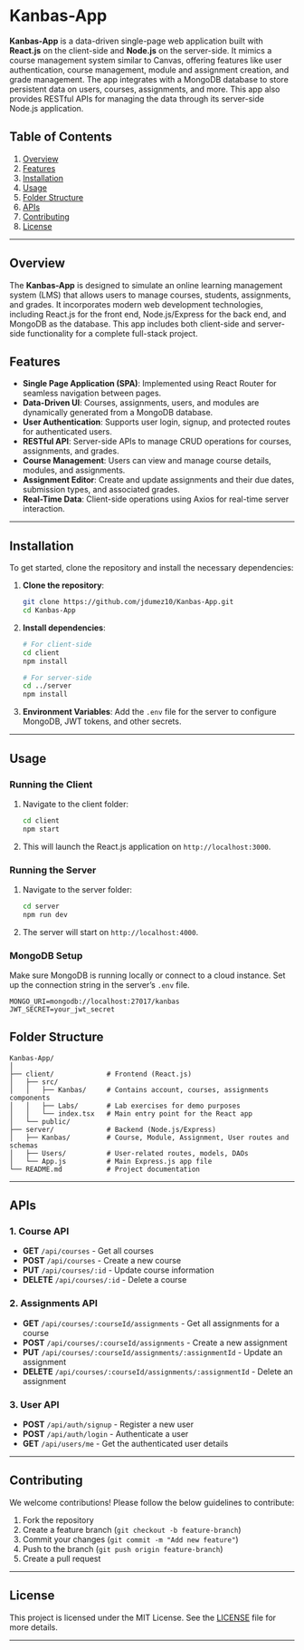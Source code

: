 # Kanbas-App

**Kanbas-App** is a data-driven single-page web application built with **React.js** on the client-side and **Node.js** on the server-side. It mimics a course management system similar to Canvas, offering features like user authentication, course management, module and assignment creation, and grade management. The app integrates with a MongoDB database to store persistent data on users, courses, assignments, and more. This app also provides RESTful APIs for managing the data through its server-side Node.js application.

## Table of Contents

1. [Overview](#overview)
2. [Features](#features)
3. [Installation](#installation)
4. [Usage](#usage)
5. [Folder Structure](#folder-structure)
6. [APIs](#apis)
7. [Contributing](#contributing)
8. [License](#license)

---

## Overview

The **Kanbas-App** is designed to simulate an online learning management system (LMS) that allows users to manage courses, students, assignments, and grades. It incorporates modern web development technologies, including React.js for the front end, Node.js/Express for the back end, and MongoDB as the database. This app includes both client-side and server-side functionality for a complete full-stack project.

## Features

- **Single Page Application (SPA)**: Implemented using React Router for seamless navigation between pages.
- **Data-Driven UI**: Courses, assignments, users, and modules are dynamically generated from a MongoDB database.
- **User Authentication**: Supports user login, signup, and protected routes for authenticated users.
- **RESTful API**: Server-side APIs to manage CRUD operations for courses, assignments, and grades.
- **Course Management**: Users can view and manage course details, modules, and assignments.
- **Assignment Editor**: Create and update assignments and their due dates, submission types, and associated grades.
- **Real-Time Data**: Client-side operations using Axios for real-time server interaction.
  
---

## Installation

To get started, clone the repository and install the necessary dependencies:

1. **Clone the repository**:

    ```bash
    git clone https://github.com/jdumez10/Kanbas-App.git
    cd Kanbas-App
    ```

2. **Install dependencies**:

    ```bash
    # For client-side
    cd client
    npm install

    # For server-side
    cd ../server
    npm install
    ```

3. **Environment Variables**:
   Add the `.env` file for the server to configure MongoDB, JWT tokens, and other secrets.

---

## Usage

### Running the Client

1. Navigate to the client folder:
    ```bash
    cd client
    npm start
    ```

2. This will launch the React.js application on `http://localhost:3000`.

### Running the Server

1. Navigate to the server folder:
    ```bash
    cd server
    npm run dev
    ```

2. The server will start on `http://localhost:4000`.

### MongoDB Setup

Make sure MongoDB is running locally or connect to a cloud instance. Set up the connection string in the server’s `.env` file.

```env
MONGO_URI=mongodb://localhost:27017/kanbas
JWT_SECRET=your_jwt_secret
```

## Folder Structure
```
Kanbas-App/
│
├── client/             # Frontend (React.js)
│   ├── src/
│   │   ├── Kanbas/     # Contains account, courses, assignments components
│   │   ├── Labs/       # Lab exercises for demo purposes
│   │   └── index.tsx   # Main entry point for the React app
│   └── public/
├── server/             # Backend (Node.js/Express)
│   ├── Kanbas/         # Course, Module, Assignment, User routes and schemas
│   ├── Users/          # User-related routes, models, DAOs
│   └── App.js          # Main Express.js app file
└── README.md           # Project documentation
```
---

## APIs

### 1. **Course API**
- **GET** `/api/courses` - Get all courses
- **POST** `/api/courses` - Create a new course
- **PUT** `/api/courses/:id` - Update course information
- **DELETE** `/api/courses/:id` - Delete a course

### 2. **Assignments API**
- **GET** `/api/courses/:courseId/assignments` - Get all assignments for a course
- **POST** `/api/courses/:courseId/assignments` - Create a new assignment
- **PUT** `/api/courses/:courseId/assignments/:assignmentId` - Update an assignment
- **DELETE** `/api/courses/:courseId/assignments/:assignmentId` - Delete an assignment

### 3. **User API**
- **POST** `/api/auth/signup` - Register a new user
- **POST** `/api/auth/login` - Authenticate a user
- **GET** `/api/users/me` - Get the authenticated user details

---

## Contributing

We welcome contributions! Please follow the below guidelines to contribute:

1. Fork the repository
2. Create a feature branch (`git checkout -b feature-branch`)
3. Commit your changes (`git commit -m "Add new feature"`)
4. Push to the branch (`git push origin feature-branch`)
5. Create a pull request

---

## License

This project is licensed under the MIT License. See the [LICENSE](LICENSE) file for more details.

---





